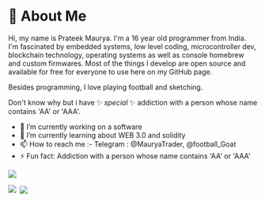 # 💫 About Me
Hi, my name is Prateek Maurya. 
I'm a 16 year old programmer from India. 
I'm fascinated by embedded systems, low level coding, microcontroller dev, blockchain technology, operating systems as well as console homebrew and custom firmwares.
Most of the things I develop are open source and available for free for everyone to use here on my GitHub page.

Besides programming, I love playing football and sketching.

Don't know why but i have ✨ _special_ ✨ addiction with a person whose name contains 'AA' or 'AAA'.
- 🔭 I’m currently working on a software
- 🌱 I’m currently learning about WEB 3.0 and solidity
- 📫 How to reach me :- 
      Telegram : @MauryaTrader, @football_Goat
- ⚡ Fun fact: Addiction with a person whose name contains 'AA' or 'AAA'
<img align="center" src="https://github-readme-streak-stats.herokuapp.com/?user=PrateekMaurya2&theme=dracula">
<p><img align="left" src="https://github-readme-stats.vercel.app/api/top-langs?username=PrateekMaurya2&show_icons=true&locale=en&layout=compact"/></p>
<p>&nbsp;<img align="center" src="https://github-readme-stats.vercel.app/api?username=PrateekMaurya2&show_icons=true&locale=en"/></p>
